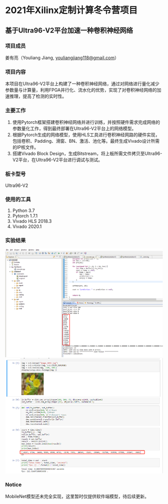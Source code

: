 # 2021年Xilinx定制计算冬令营项目 #
## 基于Ultra96-V2平台加速一种卷积神经网络 ##
### 项目成员 ###
姜有亮（Youliang Jiang, youliangjiang118@gmail.com）
### 项目内容 ###
本项目在Ultra96-V2平台上构建了一种卷积神经网络，通过对网络进行量化减少参数量与计算量，利用FPGA并行化、流水化的优势，实现了对卷积神经网络的加速推理，提高了检测的实时性。
### 主要工作 ###
1. 使用Pytorch框架搭建卷积神经网络并进行训练，并按照硬件需求完成网络的参数量化工作，得到最终部署在Ultra96-V2平台上的网络模型。
1. 根据Pytorch生成的网络模型，使用HLS工具进行卷积神经网路的硬件实现，包括卷积、Padding、滑窗、BN、激活、池化等。最终生成Vivado设计所需的IP核文件。
1. 搭建Vivado Block Design，生成Bitstream，将上板所需文件拷贝至Ultra96-V2平台，在Ultra96-V2平台进行调试与测试。
### 板卡型号 ###
Ultra96-V2
### 使用的工具 ###
1. Python 3.7
1. Pytorch 1.7.1
1. Vivado HLS 2018.3
1. Vivado 2020.1

### 实验结果 ###
![picture](Results/HLS仿真结果.png)
![picture](Results/上板测试结果.png)

### Notice ###
MobileNet模型还未完全实现，这里暂时仅提供软件端模型，待后续更新。
